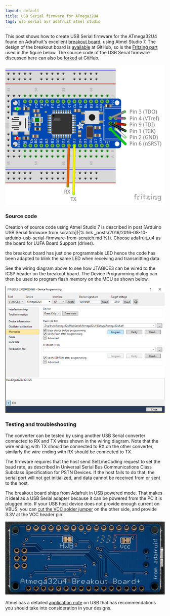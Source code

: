 ```yaml
---
layout: default
title: USB Serial firmware for ATmega32U4
tags: usb serial avr adafruit atmel studio
---
```


This post shows how to create USB Serial firmware for the ATmega32U4 found on Adrafruit's excellent [breakout board](https://www.adafruit.com/products/296), using Atmel Studio 7\. The design of the breakout board is [available](https://github.com/adafruit/Atmega32u4-Breakout-Board) at GitHub, so is the [Fritzing part](https://github.com/adafruit/Fritzing-Library) used in the figure below. The source code of the USB Serial firmware discussed here can also be [forked](https://github.com/tewarid/atmega32u4-usb-serial) at GitHub.

![Adafruit's ATmega32U4 breakout](/assets/img/fritzing-atmega32u4-adafruit.png)

### Source code

Creation of source code using Atmel Studio 7 is described in post [Arduino USB Serial firmware from scratch]({% link _posts/2016/2016-08-10-arduino-usb-serial-firmware-from-scratch.md %}). Choose adafruit_u4 as the board for LUFA Board Support (driver).

the breakout board has just one programmable LED hence the code has been adapted to blink the same LED when receiving and transmitting data.

See the wiring diagram above to see how JTAGICE3 can be wired to the ICSP header on the breakout board. The Device Programming dialog can then be used to program flash memory on the MCU as shown below.

![Device Programming](/assets/img/atmel-studio-device-programming-usb-serial.png)

### Testing and troubleshooting

The converter can be tested by using another USB Serial converter connected to RX and TX wires shown in the wiring diagram. Note that the wire ending with TX should be connected to RX on the other converter, similarly the wire ending with RX should be connected to TX.

The firmware requires that the host send SetLineCoding request to set the baud rate, as described in Universal Serial Bus Communications Class Subclass Specification for PSTN Devices. If the host fails to do that, the serial port will not get initialized, and data cannot be received from or sent to the host.

The breakout board ships from Adafruit in USB powered mode. That makes it ideal as a USB Serial adapter because it can be powered from the PC it is plugged into. If your USB host device does not provide enough current on VBUS, you can [cut the VCC solder jumper](https://learn.adafruit.com/atmega32u4-breakout/design) on the other side, and provide 3.3V at the VCC header pin.

![Screen Shot 2016-11-14 at 12.11.11.png](/assets/img/atmega32u4-breakout-adafruit-vcc.png)

Atmel has a detailed [application note](http://ww1.microchip.com/downloads/en/AppNotes/doc8388.pdf) on USB that has recommendations you should take into consideration in your designs.
